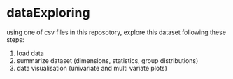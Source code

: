 # dataExploring
using one of csv files in this reposotory, explore this dataset following these steps:
1. load data
2. summarize dataset (dimensions, statistics, group distributions)
3. data visualisation (univariate and multi variate plots) 
   
